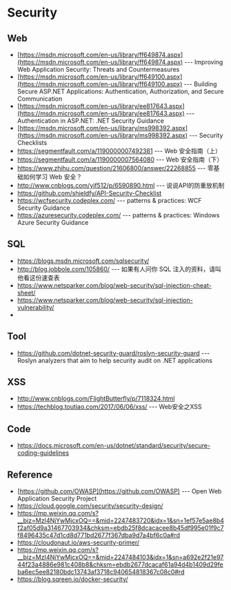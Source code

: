 # Security
## Web
* [https://msdn.microsoft.com/en-us/library/ff649874.aspx](https://msdn.microsoft.com/en-us/library/ff649874.aspx) --- Improving Web Application Security: Threats and Countermeasures
* [https://msdn.microsoft.com/en-us/library/ff649100.aspx](https://msdn.microsoft.com/en-us/library/ff649100.aspx) --- Building Secure ASP.NET Applications: Authentication, Authorization, and Secure Communication
* [https://msdn.microsoft.com/en-us/library/ee817643.aspx](https://msdn.microsoft.com/en-us/library/ee817643.aspx) --- Authentication in ASP.NET: .NET Security Guidance
* [https://msdn.microsoft.com/en-us/library/ms998392.aspx](https://msdn.microsoft.com/en-us/library/ms998392.aspx) --- Security Checklists
* https://segmentfault.com/a/1190000007492381 --- Web 安全指南（上） 
* https://segmentfault.com/a/1190000007564080 --- Web 安全指南（下） 
* https://www.zhihu.com/question/21606800/answer/22268855 --- 零基础如何学习 Web 安全？
* http://www.cnblogs.com/yjf512/p/6590890.html --- 说说API的防重放机制
* https://github.com/shieldfy/API-Security-Checklist
* https://wcfsecurity.codeplex.com/ --- patterns & practices: WCF Security Guidance
* https://azuresecurity.codeplex.com/ --- patterns & practices: Windows Azure Security Guidance

## SQL
* https://blogs.msdn.microsoft.com/sqlsecurity/
* http://blog.jobbole.com/105860/ --- 如果有人问你 SQL 注入的资料，请叫他看这份速查表
* https://www.netsparker.com/blog/web-security/sql-injection-cheat-sheet/
* https://www.netsparker.com/blog/web-security/sql-injection-vulnerability/
* 
## Tool
* https://github.com/dotnet-security-guard/roslyn-security-guard  --- Roslyn analyzers that aim to help security audit on .NET applications
## XSS 
* http://www.cnblogs.com/FlightButterfly/p/7118324.html
* https://techblog.toutiao.com/2017/06/06/xss/ --- Web安全之XSS 
## Code
* https://docs.microsoft.com/en-us/dotnet/standard/security/secure-coding-guidelines

## Reference
* [https://github.com/OWASP](https://github.com/OWASP) ---  Open Web Application Security Project 
* https://cloud.google.com/security/security-design/
* https://mp.weixin.qq.com/s?__biz=MzI4NjYwMjcxOQ==&mid=2247483720&idx=1&sn=1ef57e5ae8b4f2af05d9a31467703934&chksm=ebdb25f8dcacacee8b45df995e01f9c7f8496435c47d1cd8d771bd2677f367dba9d7a4bf6c0a#rd
* https://cloudonaut.io/aws-security-primer/
* https://mp.weixin.qq.com/s?__biz=MzI4NjYwMjcxOQ==&mid=2247484103&idx=1&sn=a692e2f21e9744f23a4886e981c408b8&chksm=ebdb2677dcacaf61a94d4b1409d29feba6ec5ee82180bdc13743af3718c940654818367c08c0#rd
* https://blog.sqreen.io/docker-security/
